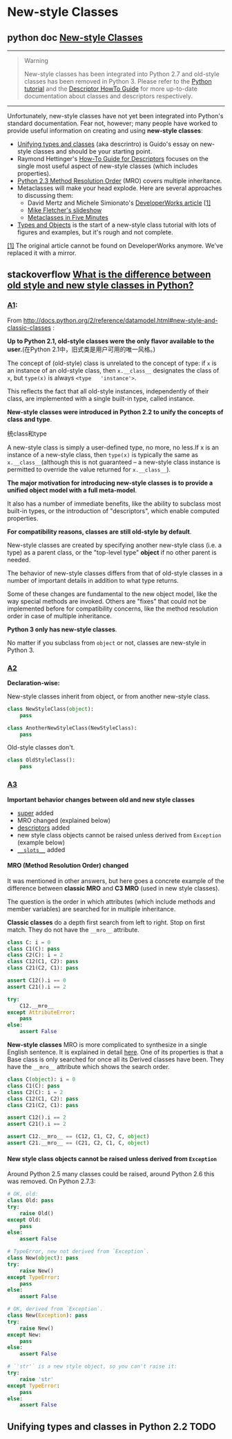 # New-style Classes



## python doc [New-style Classes](https://www.python.org/doc/newstyle/)

---

> Warning
>
> New-style classes has been integrated into Python 2.7 and old-style classes has been removed in Python 3. Please refer to the [Python tutorial](https://docs.python.org/3/tutorial/classes.html) and the [Descriptor HowTo Guide](https://docs.python.org/3/howto/descriptor.html) for more up-to-date documentation about classes and descriptors respectively.

---



Unfortunately, new-style classes have not yet been integrated into Python's standard documentation. Fear not, however; many people have worked to provide useful information on creating and using **new-style classes**:

- [Unifying types and classes](https://www.python.org/download/releases/2.2.3/descrintro) (aka descrintro) is Guido's essay on new-style classes and should be your starting point.
- Raymond Hettinger's [How-To Guide for Descriptors](http://web.archive.org/web/20170221220235/http://users.rcn.com/python/download/Descriptor.htm) focuses on the single most useful aspect of new-style classes (which includes properties).
- [Python 2.3 Method Resolution Order](https://www.python.org/download/releases/2.3/mro) (MRO) covers multiple inheritance.
- Metaclasses will make your head explode. Here are several approaches to discussing them:
  - David Mertz and Michele Simionato's [DeveloperWorks article](http://gnosis.cx/publish/programming/metaclass_1.html) [[1\]](https://www.python.org/doc/newstyle/#id2)
  - [Mike Fletcher's slideshow](http://www.vrplumber.com/programming/metaclasses.pdf)
  - [Metaclasses in Five Minutes](http://www.voidspace.org.uk/python/articles/five-minutes.shtml)
- [Types and Objects](http://www.cafepy.com/articles/python_types_and_objects/index.html) is the start of a new-style class tutorial with lots of figures and examples, but it's rough and not complete.



[[1]](https://www.python.org/doc/newstyle/#id1) The original article cannot be found on DeveloperWorks anymore. We've replaced it with a mirror.

## stackoverflow [What is the difference between old style and new style classes in Python?](https://stackoverflow.com/questions/54867/what-is-the-difference-between-old-style-and-new-style-classes-in-python)

### [A1](https://stackoverflow.com/a/54873):

From <http://docs.python.org/2/reference/datamodel.html#new-style-and-classic-classes> :

**Up to Python 2.1, old-style classes were the only flavor available to the user.**(在Python 2.1中，旧式类是用户可用的唯一风格。)

The concept of (old-style) class is unrelated to the concept of type: if `x` is an instance of an old-style class, then `x.__class__` designates the class of `x`, but `type(x)` is always `<type   'instance'>`.

This reflects the fact that all old-style instances, independently of their class, are implemented with a single built-in type, called instance.

**New-style classes were introduced in Python 2.2 to unify the concepts of class and type**. 

统class和type

A new-style class is simply a user-defined type, no more, no less.If x is an instance of a new-style class, then `type(x)` is typically the same as `x.__class__`(although this is not guaranteed – a new-style class instance is permitted to override the value returned for `x.__class__`).

**The major motivation for introducing new-style classes is to provide a unified object model with a full meta-model**.

It also has a number of immediate benefits, like the ability to subclass most built-in types, or the introduction of "descriptors", which enable computed properties.

**For compatibility reasons, classes are still old-style by default**.

New-style classes are created by specifying another new-style class (i.e. a type) as a parent class, or the "top-level type" **object** if no other parent is needed.

The behavior of new-style classes differs from that of old-style classes in a number of important details in addition to what type returns.

Some of these changes are fundamental to the new object model, like the way special methods are invoked. Others are "fixes" that could not be implemented before for compatibility concerns, like the method resolution order in case of multiple inheritance.

**Python 3 only has new-style classes**.

No matter if you subclass from `object` or not, classes are new-style in Python 3.



### [A2](https://stackoverflow.com/a/1203997)

**Declaration-wise:**

New-style classes inherit from object, or from another new-style class.

```python
class NewStyleClass(object):
    pass

class AnotherNewStyleClass(NewStyleClass):
    pass
```

Old-style classes don't.

```python
class OldStyleClass():
    pass
```



### [A3](https://stackoverflow.com/a/19950198)

**Important behavior changes between old and new style classes**

- [super](https://stackoverflow.com/questions/576169/understanding-python-super-and-init-methods) added
- MRO changed (explained below)
- [descriptors](http://docs.python.org/2/howto/descriptor.html) added
- new style class objects cannot be raised unless derived from `Exception` (example below)
- [`__slots__`](http://docs.python.org/2/reference/datamodel.html#slots) added

#### MRO (Method Resolution Order) changed

It was mentioned in other answers, but here goes a concrete example of the difference between **classic MRO** and **C3 MRO** (used in new style classes).

The question is the order in which attributes (which include methods and member variables) are searched for in multiple inheritance.

**Classic classes** do a depth first search from left to right. Stop on first match. They do not have the `__mro__` attribute.

```py
class C: i = 0
class C1(C): pass
class C2(C): i = 2
class C12(C1, C2): pass
class C21(C2, C1): pass

assert C12().i == 0
assert C21().i == 2

try:
    C12.__mro__
except AttributeError:
    pass
else:
    assert False
```

**New-style classes** MRO is more complicated to synthesize in a single English sentence. It is explained in detail [here](http://www.python.org/download/releases/2.3/mro/). One of its properties is that a Base class is only searched for once all its Derived classes have been. They have the `__mro__` attribute which shows the search order.

```py
class C(object): i = 0
class C1(C): pass
class C2(C): i = 2
class C12(C1, C2): pass
class C21(C2, C1): pass

assert C12().i == 2
assert C21().i == 2

assert C12.__mro__ == (C12, C1, C2, C, object)
assert C21.__mro__ == (C21, C2, C1, C, object)
```

#### New style class objects cannot be raised unless derived from `Exception`

Around Python 2.5 many classes could be raised, around Python 2.6 this was removed. On Python 2.7.3:

```python
# OK, old:
class Old: pass
try:
    raise Old()
except Old:
    pass
else:
    assert False

# TypeError, new not derived from `Exception`.
class New(object): pass
try:
    raise New()
except TypeError:
    pass
else:
    assert False

# OK, derived from `Exception`.
class New(Exception): pass
try:
    raise New()
except New:
    pass
else:
    assert False

# `'str'` is a new style object, so you can't raise it:
try:
    raise 'str'
except TypeError:
    pass
else:
    assert False
```

## Unifying types and classes in Python 2.2 TODO